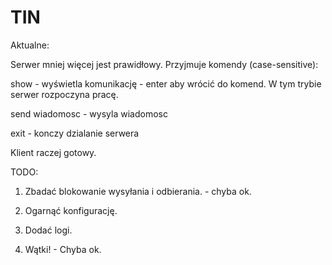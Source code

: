 # TIN
Aktualne:

Serwer mniej więcej jest prawidłowy.
Przyjmuje komendy (case-sensitive):

show - wyświetla komunikację - enter aby wrócić do komend. W tym trybie serwer rozpoczyna pracę.

send wiadomosc - wysyla wiadomosc

exit - konczy dzialanie serwera

Klient raczej gotowy.

TODO:

1. Zbadać blokowanie wysyłania i odbierania. - chyba ok.

2. Ogarnąć konfigurację.

3. Dodać logi.

4. Wątki! - Chyba ok.
